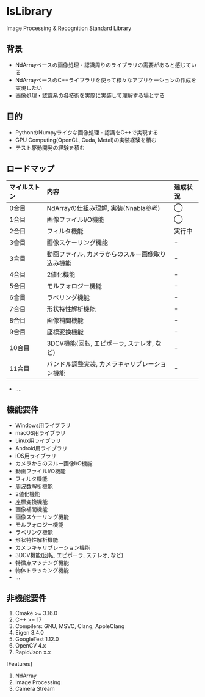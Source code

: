 # IsLibrary

Image Processing & Recognition Standard Library  

## 背景
+ NdArrayベースの画像処理・認識周りのライブラリの需要があると感じている
+ NdArrayベースのC++ライブラリを使って様々なアプリケーションの作成を実現したい
+ 画像処理・認識系の各技術を実際に実装して理解する場とする

## 目的
+ PythonのNumpyライクな画像処理・認識をC++で実現する
+ GPU Computing(OpenCL, Cuda, Metal)の実装経験を積む
+ テスト駆動開発の経験を積む

## ロードマップ
| マイルストン | 内容 | 達成状況 |
| :-- | :-- | :-- |
| 0合目 | NdArrayの仕組み理解, 実装(Nnabla参考) | ◯ |
| 1合目 | 画像ファイルI/O機能 | ◯ |
| 2合目 | フィルタ機能 | 実行中 |
| 3合目 | 画像スケーリング機能 | - |
| 3合目 | 動画ファイル, カメラからのスルー画像取り込み機能 | - |
| 4合目 | 2値化機能 | - |
| 5合目 | モルフォロジー機能 | - |
| 6合目 | ラベリング機能 | - |
| 7合目 | 形状特性解析機能 | - |
| 8合目 | 画像補間機能 | - |
| 9合目 | 座標変換機能 | - |
| 10合目 | 3DCV機能(回転, エピポーラ, ステレオ, など) | - |
| 11合目 | バンドル調整実装, カメラキャリブレーション機能 | - |
+ ....

## 機能要件
+ Windows用ライブラリ
+ macOS用ライブラリ
+ Linux用ライブラリ
+ Android用ライブラリ
+ iOS用ライブラリ
+ カメラからのスルー画像I/O機能
+ 動画ファイルI/O機能
+ フィルタ機能
+ 周波数解析機能
+ 2値化機能
+ 座標変換機能
+ 画像補間機能
+ 画像スケーリング機能
+ モルフォロジー機能
+ ラベリング機能
+ 形状特性解析機能
+ カメラキャリブレーション機能
+ 3DCV機能(回転, エピポーラ, ステレオ, など)
+ 特徴点マッチング機能
+ 物体トラッキング機能
+ ...

## 非機能要件
1. Cmake >= 3.16.0  
2. C++ >= 17
3. Compilers: GNU, MSVC, Clang, AppleClang
4. Eigen 3.4.0
5. GoogleTest 1.12.0
6. OpenCV 4.x
7. RapidJson x.x

[Features]  
1. NdArray
2. Image Processing
3. Camera Stream
